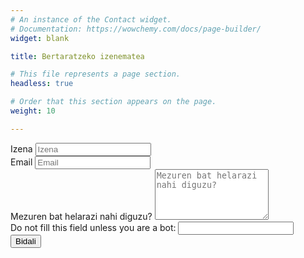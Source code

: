 ```yaml
---
# An instance of the Contact widget.
# Documentation: https://wowchemy.com/docs/page-builder/
widget: blank

title: Bertaratzeko izenematea

# This file represents a page section.
headless: true

# Order that this section appears on the page.
weight: 10

---
```


<form name="izenematea" method="post" data-netlify="true" action="/eu/thankyou/">
  <div class="form-group form-inline">
    <label class="sr-only" for="inputName">Izena</label>
    <input type="text" name="name" class="form-control w-100" id="inputName" placeholder="Izena" required="">
  </div>
  <div class="form-group form-inline">
    <label class="sr-only" for="inputEmail">Email</label>
    <input type="email" name="email" class="form-control w-100" id="inputEmail" placeholder="Email" required="">
  </div>
  <div class="form-group">
    <label class="sr-only" for="inputMessage">Mezuren bat helarazi nahi diguzu?</label>
    <textarea name="message" class="form-control" id="inputMessage" rows="5" placeholder="Mezuren bat helarazi nahi diguzu?"></textarea>
  </div>
  <div class="d-none">
    <label>Do not fill this field unless you are a bot: <input name="welcome-bot"></label>
  </div>
  <button type="submit" class="btn btn-outline-primary px-3 py-2">Bidali</button>
</form>